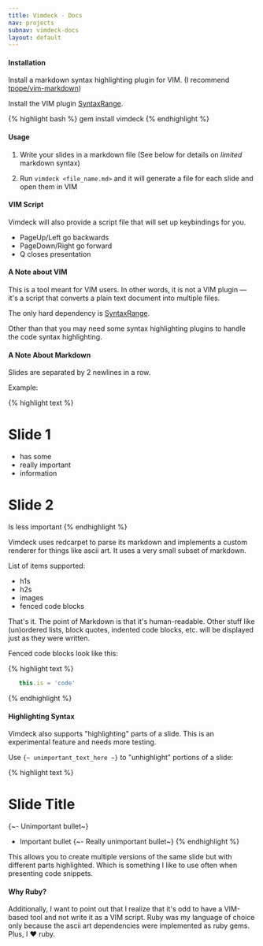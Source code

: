 ```yaml
---
title: Vimdeck - Docs
nav: projects
subnav: vimdeck-docs
layout: default
---
```


#### Installation

Install a markdown syntax highlighting plugin for VIM. (I recommend [tpope/vim-markdown](http://github.com/tpope/vim-markdown))

Install the VIM plugin [SyntaxRange](https://github.com/vim-scripts/SyntaxRange).

{% highlight bash %}
gem install vimdeck
{% endhighlight %}


#### Usage

1. Write your slides in a markdown file (See below for details on _limited_ markdown syntax)

2. Run `vimdeck <file_name.md>` and it will generate a file for each slide and open them in VIM


#### VIM Script

Vimdeck will also provide a script file that will set up keybindings for you.

- PageUp/Left go backwards
- PageDown/Right go forward
- Q closes presentation


#### A Note about VIM

This is a tool meant for VIM users. In other words, it is not a VIM plugin
&mdash; it's a script that converts a plain text document into multiple files.

The only hard dependency is [SyntaxRange](https://github.com/vim-scripts/SyntaxRange).

Other than that you may need some syntax highlighting plugins to handle the code syntax highlighting.


#### A Note About Markdown

Slides are separated by 2 newlines in a row.

Example:

{% highlight text %}
# Slide 1

- has some
- really important
- information


# Slide 2

Is less important
{% endhighlight %}

Vimdeck uses redcarpet to parse its markdown and implements a custom renderer
for things like ascii art. It uses a very small subset of markdown.

List of items supported:

- h1s
- h2s
- images
- fenced code blocks

That's it. The point of Markdown is that it's human-readable. Other stuff like (un)ordered
lists, block quotes, indented code blocks, etc. will be displayed just as they were written.

Fenced code blocks look like this:

{% highlight text %}
```javascript
   this.is = 'code'
```
{% endhighlight %}


#### Highlighting Syntax

Vimdeck also supports "highlighting" parts of a slide. This is an experimental feature and needs more testing.

Use `{~ unimportant_text_here ~}` to "unhighlight" portions of a slide:

{% highlight text %}
# Slide Title

{~- Unimportant bullet~}
- Important bullet
{~- Really unimportant bullet~}
{% endhighlight %}

This allows you to create multiple versions of the same slide but with different parts highlighted.
Which is something I like to use often when presenting code snippets.

#### Why Ruby?

Additionally, I want to point out that I realize that it's odd to have a VIM-based tool
and not write it as a VIM script. Ruby was my language of choice only because the ascii art dependencies
were implemented as ruby gems. Plus, I &hearts; ruby.
